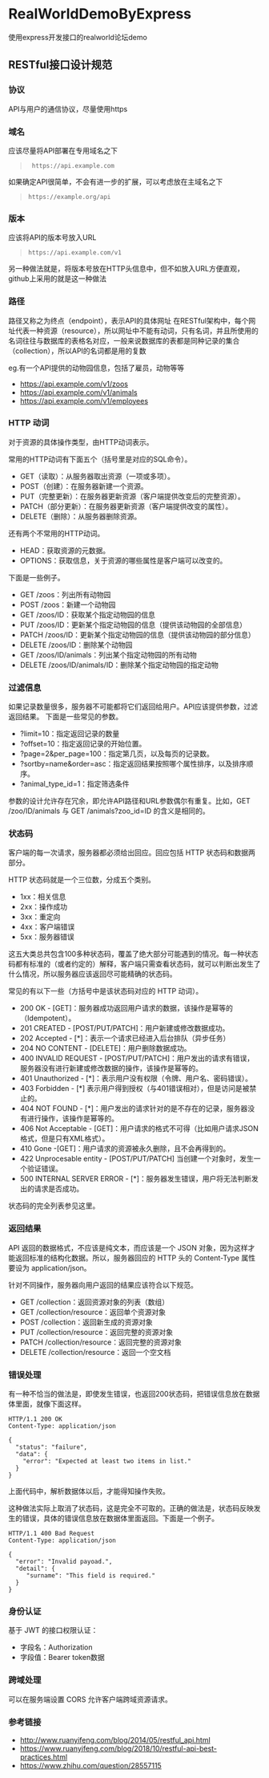 # RealWorldDemoByExpress
使用express开发接口的realworld论坛demo

## RESTful接口设计规范
### 协议
API与用户的通信协议，尽量使用https

### 域名
应该尽量将API部署在专用域名之下
> ` https://api.example.com`

如果确定API很简单，不会有进一步的扩展，可以考虑放在主域名之下
> `https://example.org/api`

### 版本
应该将API的版本号放入URL
> `https://api.example.com/v1`

另一种做法就是，将版本号放在HTTP头信息中，但不如放入URL方便直观，github上采用的就是这一种做法

### 路径
路径又称之为终点（endpoint），表示API的具体网址
在RESTful架构中，每个网址代表一种资源（resource），所以网址中不能有动词，只有名词，并且所使用的名词往往与数据库的表格名对应，一般来说数据库的表都是同种记录的集合（collection），所以API的名词都是用的复数

eg.有一个API提供的动物园信息，包括了雇员，动物等等
- https://api.example.com/v1/zoos
- https://api.example.com/v1/animals
- https://api.example.com/v1/employees

### HTTP 动词
对于资源的具体操作类型，由HTTP动词表示。

常用的HTTP动词有下面五个（括号里是对应的SQL命令）。
- GET（读取）：从服务器取出资源（一项或多项）。
- POST（创建）：在服务器新建一个资源。
- PUT（完整更新）：在服务器更新资源（客户端提供改变后的完整资源）。
- PATCH（部分更新）：在服务器更新资源（客户端提供改变的属性）。
- DELETE（删除）：从服务器删除资源。

还有两个不常用的HTTP动词。
- HEAD：获取资源的元数据。
- OPTIONS：获取信息，关于资源的哪些属性是客户端可以改变的。

下面是一些例子。
- GET /zoos：列出所有动物园
- POST /zoos：新建一个动物园
- GET /zoos/ID：获取某个指定动物园的信息
- PUT /zoos/ID：更新某个指定动物园的信息（提供该动物园的全部信息）
- PATCH /zoos/ID：更新某个指定动物园的信息（提供该动物园的部分信息）
- DELETE /zoos/ID：删除某个动物园
- GET /zoos/ID/animals：列出某个指定动物园的所有动物
- DELETE /zoos/ID/animals/ID：删除某个指定动物园的指定动物

### 过滤信息
如果记录数量很多，服务器不可能都将它们返回给用户。API应该提供参数，过滤返回结果。
下面是一些常见的参数。
- ?limit=10：指定返回记录的数量
- ?offset=10：指定返回记录的开始位置。
- ?page=2&per_page=100：指定第几页，以及每页的记录数。
- ?sortby=name&order=asc：指定返回结果按照哪个属性排序，以及排序顺序。
- ?animal_type_id=1：指定筛选条件

参数的设计允许存在冗余，即允许API路径和URL参数偶尔有重复。比如，GET /zoo/ID/animals 与 GET /animals?zoo_id=ID 的含义是相同的。

### 状态码
客户端的每一次请求，服务器都必须给出回应。回应包括 HTTP 状态码和数据两部分。

HTTP 状态码就是一个三位数，分成五个类别。
- 1xx：相关信息
- 2xx：操作成功
- 3xx：重定向
- 4xx：客户端错误
- 5xx：服务器错误

这五大类总共包含100多种状态码，覆盖了绝大部分可能遇到的情况。每一种状态码都有标准的（或者约定的）解释，客户端只需查看状态码，就可以判断出发生了什么情况，所以服务器应该返回尽可能精确的状态码。

常见的有以下一些（方括号中是该状态码对应的 HTTP 动词）。

- 200 OK - [GET]：服务器成功返回用户请求的数据，该操作是幂等的（Idempotent）。
- 201 CREATED - [POST/PUT/PATCH]：用户新建或修改数据成功。
- 202 Accepted - [*]：表示一个请求已经进入后台排队（异步任务）
- 204 NO CONTENT - [DELETE]：用户删除数据成功。
- 400 INVALID REQUEST - [POST/PUT/PATCH]：用户发出的请求有错误，服务器没有进行新建或修改数据的操作，该操作是幂等的。
- 401 Unauthorized - [*]：表示用户没有权限（令牌、用户名、密码错误）。
- 403 Forbidden - [*] 表示用户得到授权（与401错误相对），但是访问是被禁止的。
- 404 NOT FOUND - [*]：用户发出的请求针对的是不存在的记录，服务器没有进行操作，该操作是幂等的。
- 406 Not Acceptable - [GET]：用户请求的格式不可得（比如用户请求JSON格式，但是只有XML格式）。
- 410 Gone -[GET]：用户请求的资源被永久删除，且不会再得到的。
- 422 Unprocesable entity - [POST/PUT/PATCH] 当创建一个对象时，发生一个验证错误。
- 500 INTERNAL SERVER ERROR - [*]：服务器发生错误，用户将无法判断发出的请求是否成功。

状态码的完全列表参见这里。

### 返回结果
API 返回的数据格式，不应该是纯文本，而应该是一个 JSON 对象，因为这样才能返回标准的结构化数据。所以，服务器回应的 HTTP 头的 Content-Type 属性要设为 application/json。

针对不同操作，服务器向用户返回的结果应该符合以下规范。

- GET /collection：返回资源对象的列表（数组）
- GET /collection/resource：返回单个资源对象
- POST /collection：返回新生成的资源对象
- PUT /collection/resource：返回完整的资源对象
- PATCH /collection/resource：返回完整的资源对象
- DELETE /collection/resource：返回一个空文档

### 错误处理
有一种不恰当的做法是，即使发生错误，也返回200状态码，把错误信息放在数据体里面，就像下面这样。
```
HTTP/1.1 200 OK
Content-Type: application/json

{
  "status": "failure",
  "data": {
    "error": "Expected at least two items in list."
  }
}
```
上面代码中，解析数据体以后，才能得知操作失败。

这种做法实际上取消了状态码，这是完全不可取的。正确的做法是，状态码反映发生的错误，具体的错误信息放在数据体里面返回。下面是一个例子。
```
HTTP/1.1 400 Bad Request
Content-Type: application/json

{
  "error": "Invalid payoad.",
  "detail": {
     "surname": "This field is required."
  }
}
```

### 身份认证
基于 JWT 的接口权限认证：
- 字段名：Authorization
- 字段值：Bearer token数据

### 跨域处理
可以在服务端设置 CORS 允许客户端跨域资源请求。

### 参考链接
- http://www.ruanyifeng.com/blog/2014/05/restful_api.html
- https://www.ruanyifeng.com/blog/2018/10/restful-api-best-practices.html
- https://www.zhihu.com/question/28557115

